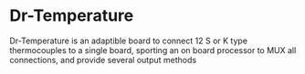 # Dr-Temperature
Dr-Temperature is an adaptible board to connect 12 S or K type thermocouples to a single board, sporting an on board processor to MUX all connections, and provide several output methods
